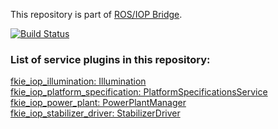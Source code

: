 This repository is part of [ROS/IOP Bridge](https://github.com/fkie/iop_core/blob/master/README.md).

[![Build Status](https://travis-ci.org/fkie/iop_jaus_ugv.svg?branch=master)](https://travis-ci.org/fkie/iop_jaus_ugv)


### List of service plugins in this repository:

[fkie_iop_illumination: Illumination](fkie_iop_illumination/README.md)  
[fkie_iop_platform_specification: PlatformSpecificationsService](fkie_iop_platform_specification/README.md)  
[fkie_iop_power_plant: PowerPlantManager](fkie_iop_power_plant/README.md)  
[fkie_iop_stabilizer_driver: StabilizerDriver](fkie_iop_stabilizer_driver/README.md)  

